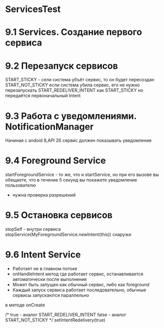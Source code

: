 # ServicesTest
# 9.1 Services. Создание первого сервиса
# 9.2 Перезапуск сервисов
START_STICKY - сели система убъёт сервис, то он будет пересоздан
START_NOT_STICKY если система убила сервис, его не нужно перезапускать
START_REDELIVER_INTENT как START_STICKY но передаётся первоначальный Intent
# 9.3 Работа с уведомлениями. NotificationManager
Начиная с andoid 8,API 26 сервис должен показывать уведомление
# 9.4 Foreground Service
startForegroundService - то же, что и startService, но при его вызове вы обещаете, что в течение 5 секунд вы покажете уведомление пользователю
<uses-permission android:name="android.permission.POST_NOTIFICATIONS" />
<uses-permission android:name="android.permission.FOREGROUND_SERVICE" />
+ нужна проверка разрешений

# 9.5 Остановка сервисов
stopSelf - внутри сервиса
stopService(MyForegroundService.newIntent(this)) снаружи

# 9.6 Intent Service
- Работает не в главном потоке
- onHandleIntent метод где работает сервис, 
останавливается автоматически после выполнения
- Может быть запущен как обычный сервис, либо как foreground
- Каждый запуск сервиса работает последовательно, обычные сервисы запускаются параллельно

в методе onCreate

 /*
        true - аналог START_REDELIVER_INTENT
		false - аналог START_NOT_STICKY
         */
 setIntentRedelivery(true)